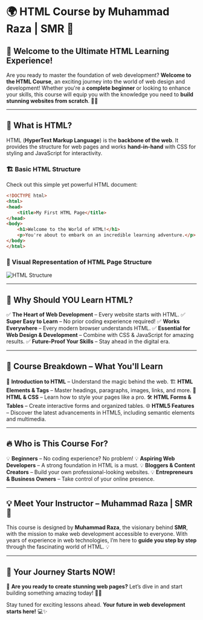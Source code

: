 # 🌍 HTML Course by Muhammad Raza | SMR 🚀

## 🌟 Welcome to the Ultimate HTML Learning Experience!
Are you ready to master the foundation of web development? **Welcome to the HTML Course**, an exciting journey into the world of web design and development! Whether you're a **complete beginner** or looking to enhance your skills, this course will equip you with the knowledge you need to **build stunning websites from scratch**. 📖💡

---

## 📌 What is HTML?
HTML (**HyperText Markup Language**) is the **backbone of the web**. It provides the structure for web pages and works **hand-in-hand** with CSS for styling and JavaScript for interactivity. 

### 🏗️ Basic HTML Structure
Check out this simple yet powerful HTML document:

```html
<!DOCTYPE html>
<html>
<head>
    <title>My First HTML Page</title>
</head>
<body>
    <h1>Welcome to the World of HTML!</h1>
    <p>You're about to embark on an incredible learning adventure.</p>
</body>
</html>
```

### 📸 Visual Representation of HTML Page Structure
![HTML Structure](https://www.w3schools.com/html/img_chrome.png)

---

## 🎯 Why Should YOU Learn HTML?
✅ **The Heart of Web Development** – Every website starts with HTML.
✅ **Super Easy to Learn** – No prior coding experience required!
✅ **Works Everywhere** – Every modern browser understands HTML.
✅ **Essential for Web Design & Development** – Combine with CSS & JavaScript for amazing results.
✅ **Future-Proof Your Skills** – Stay ahead in the digital era.

---

## 🚀 Course Breakdown – What You'll Learn
📖 **Introduction to HTML** – Understand the magic behind the web.
🏗 **HTML Elements & Tags** – Master headings, paragraphs, images, links, and more.
🎨 **HTML & CSS** – Learn how to style your pages like a pro.
🛠 **HTML Forms & Tables** – Create interactive forms and organized tables.
🌐 **HTML5 Features** – Discover the latest advancements in HTML5, including semantic elements and multimedia.

---

## 🔥 Who is This Course For?
💡 **Beginners** – No coding experience? No problem!
💡 **Aspiring Web Developers** – A strong foundation in HTML is a must.
💡 **Bloggers & Content Creators** – Build your own professional-looking websites.
💡 **Entrepreneurs & Business Owners** – Take control of your online presence.

---

## 💡 Meet Your Instructor – Muhammad Raza | SMR 🚀
This course is designed by **Muhammad Raza**, the visionary behind **SMR**, with the mission to make web development accessible to everyone. With years of experience in web technologies, I’m here to **guide you step by step** through the fascinating world of HTML. 💡

---

## 🚀 Your Journey Starts NOW!
🌟 **Are you ready to create stunning web pages?** Let’s dive in and start building something amazing today! 🚀🔥

Stay tuned for exciting lessons ahead. **Your future in web development starts here!** 💻✨

